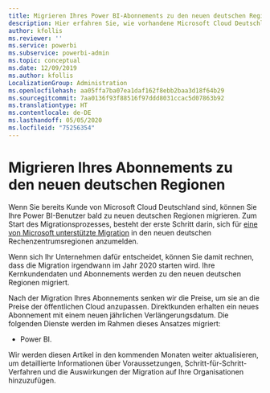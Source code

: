 ```yaml
---
title: Migrieren Ihres Power BI-Abonnements zu den neuen deutschen Regionen
description: Hier erfahren Sie, wie vorhandene Microsoft Cloud Deutschland-Kunden ihre Power BI-Benutzer zu neuen deutschen Regionen migrieren können.
author: kfollis
ms.reviewer: ''
ms.service: powerbi
ms.subservice: powerbi-admin
ms.topic: conceptual
ms.date: 12/09/2019
ms.author: kfollis
LocalizationGroup: Administration
ms.openlocfilehash: aa05ffa7ba07ea1daf162f8ebb2baa3d18f64b29
ms.sourcegitcommit: 7aa0136f93f88516f97ddd8031ccac5d07863b92
ms.translationtype: HT
ms.contentlocale: de-DE
ms.lasthandoff: 05/05/2020
ms.locfileid: "75256354"
---
```

# <a name="migrate-your-subscription-to-the-new-go-local-german-regions"></a>Migrieren Ihres Abonnements zu den neuen deutschen Regionen

Wenn Sie bereits Kunde von Microsoft Cloud Deutschland sind, können Sie Ihre Power BI-Benutzer bald zu neuen deutschen Regionen migrieren. Zum Start des Migrationsprozesses, besteht der erste Schritt darin, sich für [eine von Microsoft unterstützte Migration](https://aka.ms/office365germanymoveoptin) in den neuen deutschen Rechenzentrumsregionen anzumelden.

Wenn sich Ihr Unternehmen dafür entscheidet, können Sie damit rechnen, dass die Migration irgendwann im Jahr 2020 starten wird. Ihre Kernkundendaten und Abonnements werden zu den neuen deutschen Regionen migriert.

Nach der Migration Ihres Abonnements senken wir die Preise, um sie an die Preise der öffentlichen Cloud anzupassen. Direktkunden erhalten ein neues Abonnement mit einem neuen jährlichen Verlängerungsdatum. Die folgenden Dienste werden im Rahmen dieses Ansatzes migriert:

* Power BI.

Wir werden diesen Artikel in den kommenden Monaten weiter aktualisieren, um detaillierte Informationen über Voraussetzungen, Schritt-für-Schritt-Verfahren und die Auswirkungen der Migration auf Ihre Organisationen hinzuzufügen.
